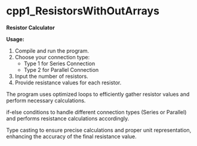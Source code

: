 # cpp1_ResistorsWithOutArrays

**Resistor Calculator**

**Usage:**
1. Compile and run the program.
2. Choose your connection type:
   - Type 1 for Series Connection
   - Type 2 for Parallel Connection
3. Input the number of resistors.
4. Provide resistance values for each resistor.

The program uses optimized loops to efficiently gather resistor values and perform necessary calculations.

if-else conditions to handle different connection types (Series or Parallel) and performs resistance calculations accordingly.

Type casting to ensure precise calculations and proper unit representation, enhancing the accuracy of the final resistance value.

